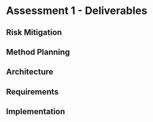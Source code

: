 <h1> Assessment 1 - Deliverables </h1>

<h2> Risk Mitigation </h2>

<h2> Method Planning</h2>

<h2> Architecture </h2>

<h2>Requirements </h2>

<h2> Implementation</h2>
